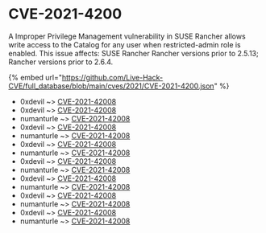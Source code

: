 # CVE-2021-4200

A Improper Privilege Management vulnerability in SUSE Rancher allows write access to the Catalog for any user when restricted-admin role is enabled. This issue affects: SUSE Rancher Rancher versions prior to 2.5.13; Rancher versions prior to 2.6.4.

{% embed url="https://github.com/Live-Hack-CVE/full_database/blob/main/cves/2021/CVE-2021-4200.json" %}


* 0xdevil ~> [CVE-2021-42008](https://www.alice-snow.ru/2021/database/cve-2021-4200/cve-2021-42008-0xdevil)
* 0xdevil ~> [CVE-2021-42008](https://www.alice-snow.ru/2021/database/cve-2021-4200/cve-2021-42008-0xdevil)
* numanturle ~> [CVE-2021-42008](https://www.alice-snow.ru/2021/database/cve-2021-4200/cve-2021-42008-numanturle)
* 0xdevil ~> [CVE-2021-42008](https://www.alice-snow.ru/2021/database/cve-2021-4200/cve-2021-42008-0xdevil)
* numanturle ~> [CVE-2021-42008](https://www.alice-snow.ru/2021/database/cve-2021-4200/cve-2021-42008-numanturle)
* 0xdevil ~> [CVE-2021-42008](https://www.alice-snow.ru/2021/database/cve-2021-4200/cve-2021-42008-0xdevil)
* numanturle ~> [CVE-2021-42008](https://www.alice-snow.ru/2021/database/cve-2021-4200/cve-2021-42008-numanturle)
* 0xdevil ~> [CVE-2021-42008](https://www.alice-snow.ru/2021/database/cve-2021-4200/cve-2021-42008-0xdevil)
* numanturle ~> [CVE-2021-42008](https://www.alice-snow.ru/2021/database/cve-2021-4200/cve-2021-42008-numanturle)
* 0xdevil ~> [CVE-2021-42008](https://www.alice-snow.ru/2021/database/cve-2021-4200/cve-2021-42008-0xdevil)
* numanturle ~> [CVE-2021-42008](https://www.alice-snow.ru/2021/database/cve-2021-4200/cve-2021-42008-numanturle)
* 0xdevil ~> [CVE-2021-42008](https://www.alice-snow.ru/2021/database/cve-2021-4200/cve-2021-42008-0xdevil)
* numanturle ~> [CVE-2021-42008](https://www.alice-snow.ru/2021/database/cve-2021-4200/cve-2021-42008-numanturle)
* 0xdevil ~> [CVE-2021-42008](https://www.alice-snow.ru/2021/database/cve-2021-4200/cve-2021-42008-0xdevil)
* numanturle ~> [CVE-2021-42008](https://www.alice-snow.ru/2021/database/cve-2021-4200/cve-2021-42008-numanturle)